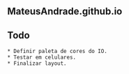 ## MateusAndrade.github.io

## Todo

    * Definir paleta de cores do IO. 
    * Testar em celulares. 
    * Finalizar layout.  


